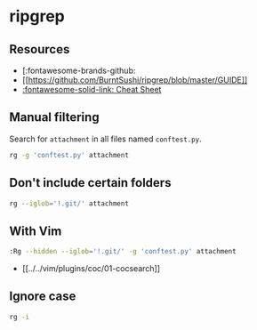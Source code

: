 ripgrep
===

Resources
---

- [:fontawesome-brands-github:
- [[https://github.com/BurntSushi/ripgrep/blob/master/GUIDE]]
- [:fontawesome-solid-link: Cheat
    Sheet](https://jdhao.github.io/2020/02/16/ripgrep_cheat_sheet/)

Manual filtering
---

Search for `attachment` in all files named `conftest.py`.

```bash
rg -g 'conftest.py' attachment
```

Don't include certain folders
---

```bash
rg --iglob='!.git/' attachment
```

With Vim
---

```bash
:Rg --hidden --iglob='!.git/' -g 'conftest.py' attachment
``` 

- [[../../vim/plugins/coc/01-cocsearch]]

Ignore case
---

```bash
rg -i
```
